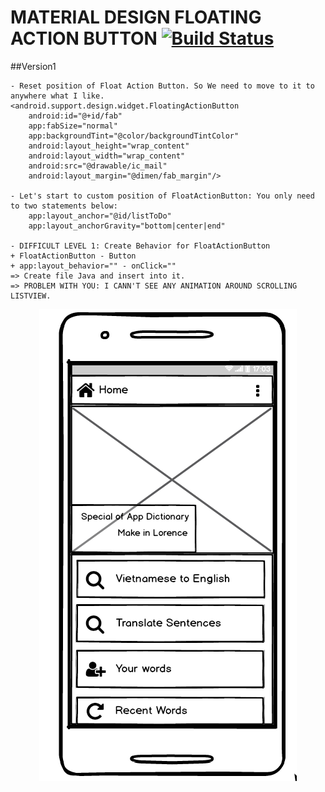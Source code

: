 # MATERIAL DESIGN FLOATING ACTION BUTTON [![Build Status](https://travis-ci.org/nomensa/jquery.hide-show.svg)](https://travis-ci.org/nomensa/jquery.hide-show.svg?branch=master)

##Version1

    - Reset position of Float Action Button. So We need to move to it to anywhere what I like.
	<android.support.design.widget.FloatingActionButton
		android:id="@+id/fab"
		app:fabSize="normal"
		app:backgroundTint="@color/backgroundTintColor"
		android:layout_height="wrap_content"
		android:layout_width="wrap_content"
		android:src="@drawable/ic_mail"
		android:layout_margin="@dimen/fab_margin"/>

    - Let's start to custom position of FloatActionButton: You only need to two statements below:
        app:layout_anchor="@id/listToDo"
        app:layout_anchorGravity="bottom|center|end"

    - DIFFICULT LEVEL 1: Create Behavior for FloatActionButton
    + FloatActionButton - Button
    + app:layout_behavior="" - onClick=""
    => Create file Java and insert into it.
    => PROBLEM WITH YOU: I CANN'T SEE ANY ANIMATION AROUND SCROLLING LISTVIEW.



<p align="center">
  <img src="https://github.com/danisluis6/Mock-up-Dictionary/blob/version1/1.png">
</p>

